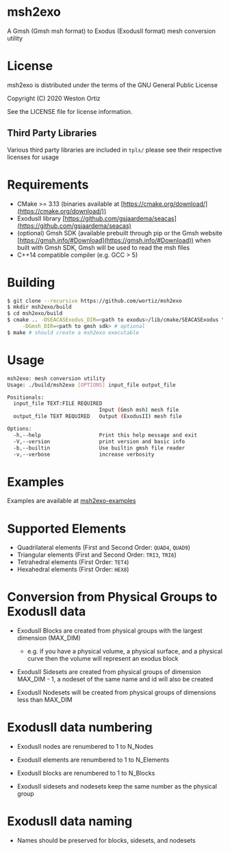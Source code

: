 # msh2exo

A Gmsh (Gmsh msh format) to Exodus (ExodusII format) mesh conversion utility

# License

msh2exo is distributed under the terms of the GNU General Public License

Copyright (C) 2020 Weston Ortiz

See the LICENSE file for license information. 

## Third Party Libraries

Various third party libraries are included in `tpls/` please see their
respective licenses for usage

# Requirements

- CMake >= 3.13 (binaries available at
  [https://cmake.org/download/](https://cmake.org/download/))
- ExodusII library
  [https://github.com/gsjaardema/seacas](https://github.com/gsjaardema/seacas)
- (optional) Gmsh SDK (available prebuilt through pip or the Gmsh website
  [https://gmsh.info/#Download](https://gmsh.info/#Download))
  when built with Gmsh SDK, Gmsh will be used to read the msh files
- C++14 compatible compiler (e.g. GCC > 5)

# Building

```sh
$ git clone --recursive https://github.com/wortiz/msh2exo
$ mkdir msh2exo/build
$ cd msh2exo/build
$ cmake .. -DSEACASExodus_DIR=<path to exodus>/lib/cmake/SEACASExodus \
     -DGmsh_DIR=<path to gmsh sdk> # optional
$ make # should create a msh2exo executable
```

# Usage

```sh
msh2exo: mesh conversion utility
Usage: ./build/msh2exo [OPTIONS] input_file output_file

Positionals:
  input_file TEXT:FILE REQUIRED
                              Input (Gmsh msh) mesh file
  output_file TEXT REQUIRED   Output (ExodusII) mesh file

Options:
  -h,--help                   Print this help message and exit
  -V,--version                print version and basic info
  -b,--builtin                Use builtin gmsh file reader
  -v,--verbose                increase verbosity

```

# Examples

Examples are available at [msh2exo-examples](https://github.com/wortiz/msh2exo-examples)

# Supported Elements

- Quadrilateral elements (First and Second Order: `QUAD4`, `QUAD9`)
- Triangular elements (First and Second Order: `TRI3`, `TRI6`)
- Tetrahedral elements (First Order: `TET4`)
- Hexahedral elements (First Order: `HEX8`)

# Conversion from Physical Groups to ExodusII data

- ExodusII Blocks are created from physical groups with the largest dimension
  (MAX\_DIM)
  - e.g. if you have a physical volume, a physical surface, and a physical
    curve then the volume will represent an exodus block

- ExodusII Sidesets are created from physical groups of dimension MAX\_DIM - 1,
  a nodeset of the same name and id will also be created

- ExodusII Nodesets will be created from physical groups of dimensions less
  than MAX\_DIM

# ExodusII data numbering

- ExodusII nodes are renumbered to 1 to N\_Nodes

- ExodusII elements are renumbered to 1 to N\_Elements

- ExodusII blocks are renumbered to 1 to N\_Blocks

- ExodusII sidesets and nodesets keep the same number as the physical group

# ExodusII data naming

- Names should be preserved for blocks, sidesets, and nodesets
